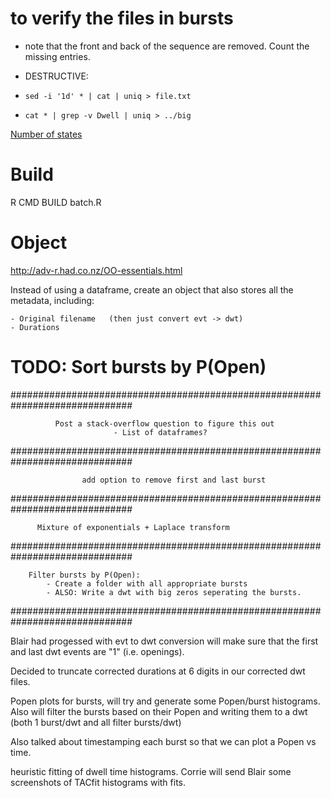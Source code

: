 # to verify the files in bursts
- note that the front and back of the sequence are removed. Count the missing entries.

- DESTRUCTIVE:
- `sed -i '1d' * | cat | uniq > file.txt` 
- `cat * | grep -v Dwell | uniq > ../big`



[Number of states](https://www.researchgate.net/post/What_are_good_methods_for_fitting_a_sum_of_exponentials_to_data_without_an_initial_guess)


# Build
R CMD BUILD batch.R



# Object
http://adv-r.had.co.nz/OO-essentials.html

Instead of using a dataframe, create an object that also stores all the metadata, including:

	- Original filename   (then just convert evt -> dwt)
	- Durations



# TODO: Sort bursts by P(Open)


##############################################################################
 
              Post a stack-overflow question to figure this out 
                           - List of dataframes?                       
  
##############################################################################
  
	        	    add option to remove first and last burst
 
##############################################################################
   
		  Mixture of exponentials + Laplace transform
 
##############################################################################
  
	    Filter bursts by P(Open):
		    - Create a folder with all appropriate bursts
		    - ALSO: Write a dwt with big zeros seperating the bursts.
 
##############################################################################


Blair had progessed with evt to dwt conversion will make sure that the first
and last dwt events are "1" (i.e. openings).

Decided to truncate corrected durations at 6 digits in our corrected dwt files.

Popen plots for bursts, will try and generate some Popen/burst histograms.
 Also will filter the bursts based on their Popen and writing them to a dwt
(both 1 burst/dwt and all filter bursts/dwt)

Also talked about timestamping each burst so that we can plot a Popen vs time.

heuristic fitting of dwell time histograms.  Corrie will send Blair some
screenshots of TACfit histograms with fits.

